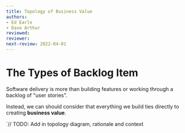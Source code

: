 ```yaml
---
title: Topology of Business Value
authors: 
- Ed Earle
- Dave Arthur
reviewed: 
reviewer:
next-review: 2022-04-01
---
```


# The Types of Backlog Item
Software delivery is more than building features or working through a backlog of "user stories".

Instead, we can should consider that everything we build ties directly to creating **business value**.

`// TODO:  Add in topology diagram, rationale and context
